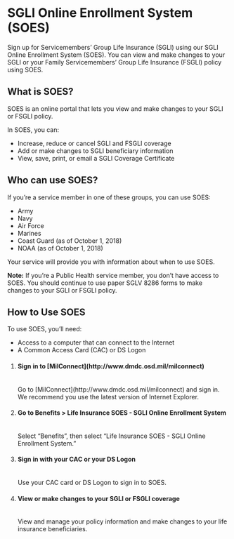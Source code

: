 # SGLI Online Enrollment System (SOES)

Sign up for Servicemembers’ Group Life Insurance (SGLI) using our SGLI Online Enrollment System (SOES). You can view and make changes to your SGLI or your Family Servicemembers’ Group Life Insurance (FSGLI) policy using SOES.  
 
## What is SOES?
 
SOES is an online portal that lets you view and make changes to your SGLI or FSGLI policy. 
 
In SOES, you can:
- Increase, reduce or cancel SGLI and FSGLI coverage
- Add or make changes to SGLI beneficiary information
- View, save, print, or email a SGLI Coverage Certificate

## Who can use SOES?
 
If you’re a service member in one of these groups, you can use SOES:
- Army
- Navy
- Air Force
- Marines
- Coast Guard (as of October 1, 2018)
- NOAA (as of October 1, 2018)


Your service will provide you with information about when to use SOES.
 
<b>Note:</b> If you’re a Public Health service member, you don’t have access to SOES. You should continue to use paper SGLV 8286 forms to make changes to your SGLI or FSGLI policy. 

 
## How to Use SOES
 
To use SOES, you’ll need:
 
- Access to a computer that can connect to the Internet
- A Common Access Card (CAC) or DS Logon

<ol class="process">
  <li class="process-step list-one"><h4>Sign in to [MilConnect](http://www.dmdc.osd.mil/milconnect)</h4><br>
  Go to [MilConnect](http://www.dmdc.osd.mil/milconnect) and sign in. We recommend you use the latest version of Internet Explorer.</li>
  <li class="process-step list-two"><h4>Go to Benefits > Life Insurance SOES - SGLI Online Enrollment System</h4> <br>
  Select “Benefits”, then select “Life Insurance SOES - SGLI Online Enrollment System.” </li>
  <li class="process-step list-three"><h4>Sign in with your CAC or your DS Logon</h4> <br>
  Use your CAC card or DS Logon to sign in to SOES.</li>
    <li class="process-step list-four"><h4>View or make changes to your SGLI or FSGLI coverage</h4> <br>
 View and manage your policy information and make changes to your life insurance beneficiaries.</li>
</ol>

